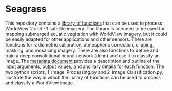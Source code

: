 # Seagrass

This repository contains a [library of functions](https://www.github.com/peterwhitman/Seagrass/seagrass_lib.py) that can be used to process WorldView-2 and -3 satellite imagery. The library is intended to be used for mapping submerged aquatic vegitation with WorldView imagery, but it could be easily adapted for other applications and other sensors. There are functions for radiometric calibration, atmospheric correction, clipping, masking, and mosaicing imagery. There are also functions to define and train a deep convolutional neural network (dcnn) and use it to classify an image. The [metadata document](https://www.github.com/peterwhitman/Seagrass/seagrass_lib_metadata.docx) provides a description and outline of the input arguments, output values, and ancillary details for each function. The two python scripts, 1_Image_Processing.py and 2_Image_Classification.py, illustrate the way in which the library of functions can be used to process and classify a WorldView image.
